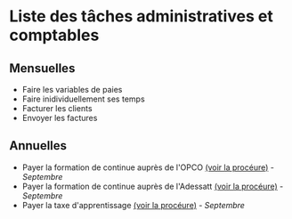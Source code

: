 # Liste des tâches administratives et comptables

## Mensuelles

- Faire les variables de paies
- Faire inidividuellement ses temps
- Facturer les clients
- Envoyer les factures

## Annuelles

- Payer la formation de continue auprès de l'OPCO [(voir la procéure)](/docs/taxe_apprentissage_et_formation_continue.md) - *Septembre*
- Payer la formation de continue auprès de l'Adessatt [(voir la procéure)](/docs/taxe_apprentissage_et_formation_continue.md) - *Septembre*
- Payer la taxe d'apprentissage [(voir la procéure)](/docs/taxe_apprentissage_et_formation_continue.md) - *Septembre* 
